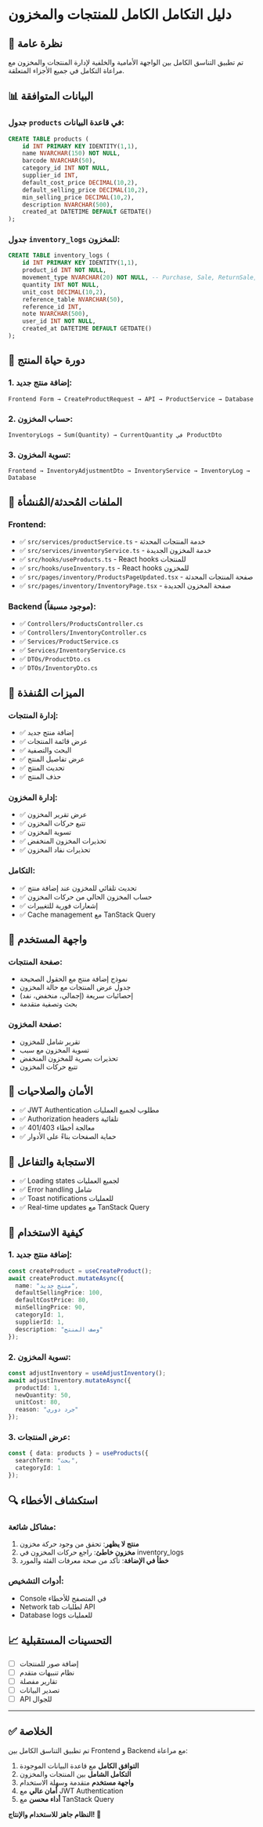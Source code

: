 # دليل التكامل الكامل للمنتجات والمخزون

## 🎯 نظرة عامة

تم تطبيق التناسق الكامل بين الواجهة الأمامية والخلفية لإدارة المنتجات والمخزون مع مراعاة التكامل في جميع الأجزاء المتعلقة.

## 📊 البيانات المتوافقة

### جدول `products` في قاعدة البيانات:
```sql
CREATE TABLE products (
    id INT PRIMARY KEY IDENTITY(1,1),
    name NVARCHAR(150) NOT NULL,
    barcode NVARCHAR(50),
    category_id INT NOT NULL,
    supplier_id INT,
    default_cost_price DECIMAL(10,2),
    default_selling_price DECIMAL(10,2),
    min_selling_price DECIMAL(10,2),
    description NVARCHAR(500),
    created_at DATETIME DEFAULT GETDATE()
);
```

### جدول `inventory_logs` للمخزون:
```sql
CREATE TABLE inventory_logs (
    id INT PRIMARY KEY IDENTITY(1,1),
    product_id INT NOT NULL,
    movement_type NVARCHAR(20) NOT NULL, -- Purchase, Sale, ReturnSale, ReturnPurchase, Adjust
    quantity INT NOT NULL,
    unit_cost DECIMAL(10,2),
    reference_table NVARCHAR(50),
    reference_id INT,
    note NVARCHAR(500),
    user_id INT NOT NULL,
    created_at DATETIME DEFAULT GETDATE()
);
```

## 🔄 دورة حياة المنتج

### 1. إضافة منتج جديد:
```
Frontend Form → CreateProductRequest → API → ProductService → Database
```

### 2. حساب المخزون:
```
InventoryLogs → Sum(Quantity) → CurrentQuantity في ProductDto
```

### 3. تسوية المخزون:
```
Frontend → InventoryAdjustmentDto → InventoryService → InventoryLog → Database
```

## 📁 الملفات المُحدثة/المُنشأة

### Frontend:
- ✅ `src/services/productService.ts` - خدمة المنتجات المحدثة
- ✅ `src/services/inventoryService.ts` - خدمة المخزون الجديدة
- ✅ `src/hooks/useProducts.ts` - React hooks للمنتجات
- ✅ `src/hooks/useInventory.ts` - React hooks للمخزون
- ✅ `src/pages/inventory/ProductsPageUpdated.tsx` - صفحة المنتجات المحدثة
- ✅ `src/pages/inventory/InventoryPage.tsx` - صفحة المخزون الجديدة

### Backend (موجود مسبقاً):
- ✅ `Controllers/ProductsController.cs`
- ✅ `Controllers/InventoryController.cs`
- ✅ `Services/ProductService.cs`
- ✅ `Services/InventoryService.cs`
- ✅ `DTOs/ProductDto.cs`
- ✅ `DTOs/InventoryDto.cs`

## 🔧 الميزات المُنفذة

### إدارة المنتجات:
- ✅ إضافة منتج جديد
- ✅ عرض قائمة المنتجات
- ✅ البحث والتصفية
- ✅ عرض تفاصيل المنتج
- ✅ تحديث المنتج
- ✅ حذف المنتج

### إدارة المخزون:
- ✅ عرض تقرير المخزون
- ✅ تتبع حركات المخزون
- ✅ تسوية المخزون
- ✅ تحذيرات المخزون المنخفض
- ✅ تحذيرات نفاد المخزون

### التكامل:
- ✅ تحديث تلقائي للمخزون عند إضافة منتج
- ✅ حساب المخزون الحالي من حركات المخزون
- ✅ إشعارات فورية للتغييرات
- ✅ Cache management مع TanStack Query

## 🎨 واجهة المستخدم

### صفحة المنتجات:
- نموذج إضافة منتج مع الحقول الصحيحة
- جدول عرض المنتجات مع حالة المخزون
- إحصائيات سريعة (إجمالي، منخفض، نفد)
- بحث وتصفية متقدمة

### صفحة المخزون:
- تقرير شامل للمخزون
- تسوية المخزون مع سبب
- تحذيرات بصرية للمخزون المنخفض
- تتبع حركات المخزون

## 🔐 الأمان والصلاحيات

- ✅ JWT Authentication مطلوب لجميع العمليات
- ✅ Authorization headers تلقائية
- ✅ معالجة أخطاء 401/403
- ✅ حماية الصفحات بناءً على الأدوار

## 📱 الاستجابة والتفاعل

- ✅ Loading states لجميع العمليات
- ✅ Error handling شامل
- ✅ Toast notifications للعمليات
- ✅ Real-time updates مع TanStack Query

## 🚀 كيفية الاستخدام

### 1. إضافة منتج جديد:
```typescript
const createProduct = useCreateProduct();
await createProduct.mutateAsync({
  name: "منتج جديد",
  defaultSellingPrice: 100,
  defaultCostPrice: 80,
  minSellingPrice: 90,
  categoryId: 1,
  supplierId: 1,
  description: "وصف المنتج"
});
```

### 2. تسوية المخزون:
```typescript
const adjustInventory = useAdjustInventory();
await adjustInventory.mutateAsync({
  productId: 1,
  newQuantity: 50,
  unitCost: 80,
  reason: "جرد دوري"
});
```

### 3. عرض المنتجات:
```typescript
const { data: products } = useProducts({
  searchTerm: "بحث",
  categoryId: 1
});
```

## 🔍 استكشاف الأخطاء

### مشاكل شائعة:
1. **منتج لا يظهر**: تحقق من وجود حركة مخزون
2. **مخزون خاطئ**: راجع حركات المخزون في inventory_logs
3. **خطأ في الإضافة**: تأكد من صحة معرفات الفئة والمورد

### أدوات التشخيص:
- Console في المتصفح للأخطاء
- Network tab لطلبات API
- Database logs للعمليات

## 📈 التحسينات المستقبلية

- [ ] إضافة صور للمنتجات
- [ ] نظام تنبيهات متقدم
- [ ] تقارير مفصلة
- [ ] تصدير البيانات
- [ ] API للجوال

---

## ✅ الخلاصة

تم تطبيق التناسق الكامل بين Frontend و Backend مع مراعاة:

1. **التوافق الكامل** مع قاعدة البيانات الموجودة
2. **التكامل الشامل** بين المنتجات والمخزون
3. **واجهة مستخدم** متقدمة وسهلة الاستخدام
4. **أمان عالي** مع JWT Authentication
5. **أداء محسن** مع TanStack Query

**النظام جاهز للاستخدام والإنتاج! 🎉**
